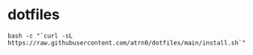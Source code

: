# dotfiles

```shell
bash -c "`curl -sL https://raw.githubusercontent.com/atrn0/dotfiles/main/install.sh`"
```
